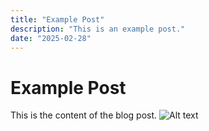 ```yaml
---
title: "Example Post"
description: "This is an example post."
date: "2025-02-28"
---
```


# Example Post

This is the content of the blog post.
![Alt text](/img/blog1.jpg)
